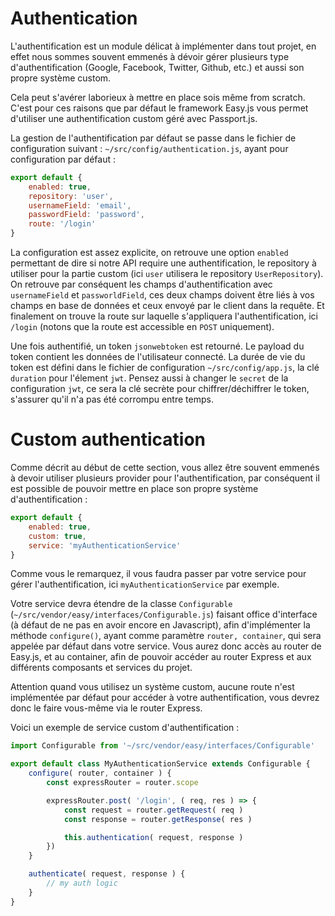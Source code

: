  # Authentication

L'authentification est un module délicat à implémenter dans tout projet, en effet nous sommes souvent emmenés à dévoir gérer plusieurs type d'authentification (Google, Facebook, Twitter, Github, etc.) et aussi son propre système custom.

Cela peut s'avérer laborieux à mettre en place sois même from scratch. C'est pour ces raisons que par défaut le framework Easy.js vous permet d'utiliser une authentification custom géré avec Passport.js.

La gestion de l'authentification par défaut se passe dans le fichier de configuration suivant : `~/src/config/authentication.js`, ayant pour configuration par défaut :


```javascript
export default {
    enabled: true,
    repository: 'user',
    usernameField: 'email',
    passwordField: 'password',
    route: '/login'
}
```

La configuration est assez explicite, on retrouve une option `enabled` permettant de dire si notre API require une authentification, le repository à utiliser pour la partie custom (ici `user` utilisera le repository `UserRepository`). On retrouve par conséquent les champs d'authentification avec `usernameField` et `passworldField`, ces deux champs doivent être liés à vos champs en base de données et ceux envoyé par le client dans la requête. Et finalement on trouve la route sur laquelle s'appliquera l'authentification, ici `/login` (notons que la route est accessible en `POST` uniquement).

Une fois authentifié, un token `jsonwebtoken` est retourné. Le payload du token contient les données de l'utilisateur connecté. La durée de vie du token est défini dans le fichier de configuration `~/src/config/app.js`, la clé `duration` pour l'élement `jwt`. Pensez aussi à changer le `secret` de la configuration `jwt`, ce sera la clé secrète pour chiffrer/déchiffrer le token, s'assurer qu'il n'a pas été corrompu entre temps.


# Custom authentication

Comme décrit au début de cette section, vous allez être souvent emmenés à devoir utiliser plusieurs provider pour l'authentification, par conséquent il est possible de pouvoir mettre en place son propre système d'authentification :

```javascript
export default {
    enabled: true,
    custom: true,
    service: 'myAuthenticationService'
}
```


Comme vous le remarquez, il vous faudra passer par votre service pour gérer l'authentification, ici `myAuthenticationService` par exemple.

Votre service devra étendre de la classe `Configurable` (`~/src/vendor/easy/interfaces/Configurable.js`) faisant office d'interface (à défaut de ne pas en avoir encore en Javascript), afin d'implémenter la méthode `configure()`, ayant comme paramètre `router, container`, qui sera appelée par défaut dans votre service. Vous aurez donc accès au router de Easy.js, et au container, afin de pouvoir accéder au router Express et aux différents composants et services du projet.

Attention quand vous utilisez un système custom, aucune route n'est implémentée par défaut pour accéder à votre authentification, vous devrez donc le faire vous-même via le router Express.

Voici un exemple de service custom d'authentification :

```javascript
import Configurable from '~/src/vendor/easy/interfaces/Configurable'

export default class MyAuthenticationService extends Configurable {
    configure( router, container ) {
        const expressRouter = router.scope

        expressRouter.post( '/login', ( req, res ) => {
            const request = router.getRequest( req )
            const response = router.getResponse( res )

            this.authentication( request, response )
        })
    }

    authenticate( request, response ) {
        // my auth logic
    }
}
```

